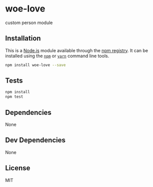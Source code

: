 # woe-love

custom person module

## Installation

This is a [Node.js](https://nodejs.org/) module available through the
[npm registry](https://www.npmjs.com/). It can be installed using the
[`npm`](https://docs.npmjs.com/getting-started/installing-npm-packages-locally)
or
[`yarn`](https://yarnpkg.com/en/)
command line tools.

```sh
npm install woe-love --save
```

## Tests

```sh
npm install
npm test
```

## Dependencies

None

## Dev Dependencies

None

## License

MIT
